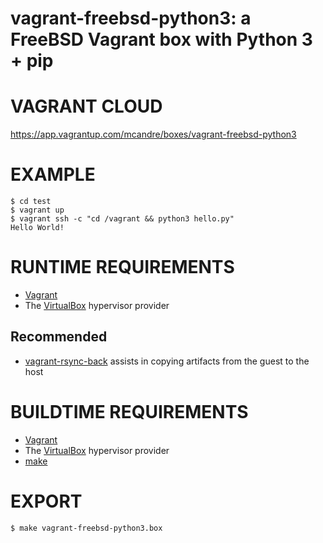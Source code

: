 # vagrant-freebsd-python3: a FreeBSD Vagrant box with Python 3 + pip

# VAGRANT CLOUD

https://app.vagrantup.com/mcandre/boxes/vagrant-freebsd-python3

# EXAMPLE

```console
$ cd test
$ vagrant up
$ vagrant ssh -c "cd /vagrant && python3 hello.py"
Hello World!
```

# RUNTIME REQUIREMENTS

* [Vagrant](https://www.vagrantup.com)
* The [VirtualBox](https://www.virtualbox.org) hypervisor provider

## Recommended

* [vagrant-rsync-back](https://github.com/smerrill/vagrant-rsync-back) assists in copying artifacts from the guest to the host

# BUILDTIME REQUIREMENTS

* [Vagrant](https://www.vagrantup.com)
* The [VirtualBox](https://www.virtualbox.org) hypervisor provider
* [make](https://www.gnu.org/software/make/)

# EXPORT

```console
$ make vagrant-freebsd-python3.box
```
